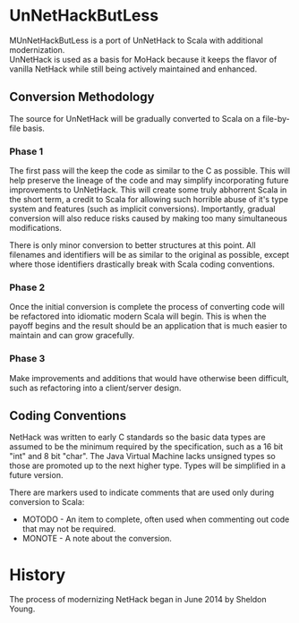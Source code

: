 # UnNetHackButLess

MUnNetHackButLess is a port of UnNetHack to Scala with additional modernization.  
UnNetHack is used as a basis for MoHack because it keeps the flavor of vanilla 
NetHack while still being actively maintained and enhanced.  

## Conversion Methodology

The source for UnNetHack will be gradually converted to Scala on a file-by-file basis.

### Phase 1

The first pass will the keep the code as similar to the C as possible.  This 
will help preserve the lineage of the code and may simplify incorporating future 
improvements to UnNetHack.  This will create some truly abhorrent Scala in the 
short term, a credit to Scala for allowing such horrible abuse of it's type system
and features (such as implicit conversions).  Importantly, gradual conversion 
will also reduce risks caused by making too many simultaneous modifications.

There is only minor conversion to better structures at this point.  All filenames and 
identifiers will be as similar to the original as possible, except where those 
identifiers drastically break with Scala coding conventions. 

### Phase 2

Once the initial conversion is complete the process of converting code will be refactored 
into idiomatic modern Scala will begin.  This is when the payoff begins and the result
should be an application that is much easier to maintain and can grow gracefully.

### Phase 3

Make improvements and additions that would have otherwise been difficult, such as 
refactoring into a client/server design.

## Coding Conventions

NetHack was written to early C standards so the basic data types are assumed to be the minimum
required by the specification, such as a 16 bit "int" and 8 bit "char".  The Java Virtual Machine
lacks unsigned types so those are promoted up to the next higher type.  Types will be simplified
in a future version.

There are markers used to indicate comments that are used only during conversion to Scala:

 * MOTODO - An item to complete, often used when commenting out code that may not be required.
 * MONOTE - A note about the conversion.

# History

The process of modernizing NetHack began in June 2014 by Sheldon Young.
